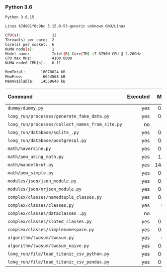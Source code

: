 ### **Python 3.6**

```bash
Python 3.6.15

Linux 67d881f0c9bc 5.15.0-53-generic unknown GNU/Linux

CPU(s):              12
Thread(s) per core:  2
Core(s) per socket:  6
NUMA node(s):        1
Model name:          Intel(R) Core(TM) i7-8750H CPU @ 2.20GHz
CPU max MHz:         4100.0000
NUMA node0 CPU(s):   0-11

MemTotal:       16078824 kB
MemFree:         6644568 kB
MemAvailable:   14559640 kB
```

| Command | Executed | Mean [s] | Stddev [s] | Median [s] | Min [s] | Max [s] | Memory [MB] |
|:---|---:|---:|---:|---:|---:|---:|---:|
| `dummy/dummy.py` | yes | 0.03255 | 0.00036 | 0.0325 | 0.0321 | 0.03322 | 21.79023 |
| `long_run/processes/generate_fake_data.py` | yes | 0.81595 | 0.01212 | 0.81201 | 0.80206 | 0.84184 | 64.88125 |
| `long_run/processes/collect_names_from_site.py` | no | -1 | -1 | -1 | -1 | -1 | -1 |
| `long_run/database/sqlite_.py` | yes | 0.58362 | 0.00452 | 0.58286 | 0.57694 | 0.59191 | 62.99492 |
| `long_run/database/postgresql.py` | yes | 0.14564 | 0.00298 | 0.14491 | 0.14243 | 0.15284 | 26.89297 |
| `math/haversine.py` | yes | 0.61437 | 0.01343 | 0.61189 | 0.59802 | 0.64442 | 21.84336 |
| `math/pow_using_math.py` | yes | 1.58435 | 0.06375 | 1.60033 | 1.50231 | 1.67929 | 21.74258 |
| `math/mandelbrot.py` | yes | 14.89008 | 0.05825 | 14.88607 | 14.83198 | 15.02585 | 36.45 |
| `math/pow_simple.py` | yes | 0.44665 | 0.00569 | 0.44488 | 0.44141 | 0.46046 | 21.74727 |
| `modules/json/json_module.py` | yes | 0.41144 | 0.0049 | 0.41115 | 0.40305 | 0.419 | 21.87383 |
| `modules/json/orjson_module.py` | yes | 0.26375 | 0.00216 | 0.26435 | 0.26043 | 0.26599 | 22.60508 |
| `complex/classes/namedtuple_classes.py` | yes | 0.09215 | 0.00169 | 0.09161 | 0.09081 | 0.09676 | 22.29453 |
| `complex/classes/classes.py` | yes | 0.0442 | 0.0004 | 0.04428 | 0.04356 | 0.0448 | 21.96992 |
| `complex/classes/dataclasses_.py` | no | -1 | -1 | -1 | -1 | -1 | -1 |
| `complex/classes/sloted_classes.py` | yes | 0.04396 | 0.00028 | 0.04395 | 0.0434 | 0.04439 | 22.06836 |
| `complex/classes/simplenamespace.py` | yes | 0.05899 | 0.00038 | 0.05902 | 0.0583 | 0.05953 | 22.09961 |
| `algorithm/twosum/twosum.py` | yes | 0.0795 | 0.00106 | 0.07916 | 0.07823 | 0.08122 | 22.44922 |
| `algorithm/twosum/twosum_naive.py` | yes | 0.08003 | 0.00094 | 0.07979 | 0.07899 | 0.08224 | 22.40273 |
| `long_run/file/load_titanic_csv_python.py` | yes | 0.06869 | 0.00067 | 0.06886 | 0.06776 | 0.06968 | 22.10391 |
| `long_run/file/load_titanic_csv_pandas.py` | yes | 0.66847 | 0.01139 | 0.66764 | 0.65357 | 0.69174 | 61.88477 |
